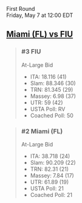 First Round  
Friday, May 7 at 12:00 EDT
## [Miami (FL) vs FIU](https://www.ncaa.com/game/5833652) 

> ### #3 FIU  
> At-Large Bid  
> - ITA: 18.116 (41)  
> - Slam: 88.346 (30)  
> - TRN: 81.345 (29)  
> - Massey: 6.98 (37)  
> - UTR: 59 (42)  
> - USTA Poll: RV  
> - Coached Poll: 50  

> ### #2 Miami (FL)  
> At-Large Bid  
> - ITA: 38.718 (24)  
> - Slam: 90.209 (22)  
> - TRN: 82.31 (21)  
> - Massey: 7.84 (17)  
> - UTR: 61.89 (19)  
> - USTA Poll: 21  
> - Coached Poll: 21  